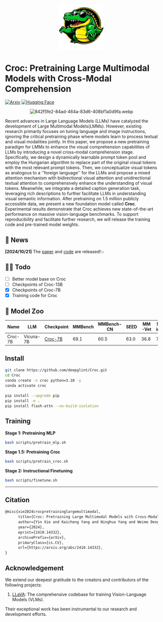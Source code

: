 <p align="center" width="100%">
<img src="./assets/logo.png" alt="842f5fe2-84ad-464a-83d6-408bf1a0d9fa.webp" width=30%>
</p>

# Croc: Pretraining Large Multimodal Models with Cross-Modal Comprehension



[![Arxiv](https://img.shields.io/badge/arXiv-2410.14332-red)](https://arxiv.org/abs/2410.14332) [![Hugging Face](https://img.shields.io/badge/Hugging%20Face-Model-yellow)](https://huggingface.co/collections/DeepGlint-AI/croc-670d1a34f0ad3dc15144585b)

<p align="center">
  <img src="https://github.com/user-attachments/assets/3ead6fce-2da1-4b9e-9bd9-f01447215f41" alt="842f5fe2-84ad-464a-83d6-408bf1a0d9fa.webp" width=70%>
</p>


Recent advances in Large Language Models (LLMs) have catalyzed the development of Large Multimodal Models(LMMs). However, existing research primarily focuses on tuning language and image instructions, ignoring the critical pretraining phase where models learn to process textual and visual modalities jointly. In this paper, we propose a new pretraining paradigm for LMMs to enhance the visual comprehension capabilities of LLMs by introducing a novel cross-modal comprehension stage. Specifically, we design a dynamically learnable prompt token pool and employ the Hungarian algorithm to replace part of the original visual tokens with the most relevant prompt tokens. Then, we conceptualize visual tokens as analogous to a ''foreign language'' for the LLMs and propose a mixed attention mechanism with bidirectional visual attention and unidirectional textual attention to comprehensively enhance the understanding of visual tokens. Meanwhile, we integrate a detailed caption generation task, leveraging rich descriptions to further facilitate LLMs in understanding visual semantic information. After pretraining on 1.5 million publicly accessible data, we present a new foundation model called **Croc**. Experimental results demonstrate that Croc achieves new state-of-the-art performance on massive vision-language benchmarks. To support reproducibility and facilitate further research, we will release the training code and pre-trained model weights.

## 📜 News
**[2024/10/21]** The [paper](https://arxiv.org/pdf/2410.14332) and [code](https://github.com/deepglint/Croc) are released!💥

## 👨‍💻 Todo
- [ ] Better model base on Croc
- [ ] Checkpoints of Croc-13B
- [x] Checkpoints of Croc-7B
- [x] Training code for Croc

## 🤖 Model Zoo

| Name | LLM | Checkpoint |  MMBench | MMBench-CN | SEED | MM-Vet | SQA-image | VQA-v2 | POPE | GQA | LLaVA-W |
|---|---|---|---|---|---|---|---|---|---|---|---|
| Croc-7B | Vicuna-7B | [Croc-7B](https://huggingface.co/DeepGlint-AI/LLaVA-v1.5-Croc-7b) | 69.1 | 60.5 | 63.0 | 36.8 | 72.3 | 80.1 | 86.9 | 63.5 | 73.3 |



## Install

```bash
git clone https://github.com/deepglint/Croc.git
cd Croc
conda create -n croc python=3.10 -y
conda activate croc

pip install --upgrade pip
pip install -e .
pip install flash-attn --no-build-isolation
```

## Training

**Stage 1: Pretraining MLP**
```bash
bash scripts/pretrain_mlp.sh
```

**Stage 1.5: Pretraining Croc**
```bash
bash scripts/pretrain_croc.sh
```

**Stage 2: Instructional Finetuning**
```bash
bash scripts/finetune.sh
```

---


## Citation

```latex
@misc{xie2024crocpretraininglargemultimodal,
      title={Croc: Pretraining Large Multimodal Models with Cross-Modal Comprehension}, 
      author={Yin Xie and Kaicheng Yang and Ninghua Yang and Weimo Deng and Xiangzi Dai and Tiancheng Gu and Yumeng Wang and Xiang An and Yongle Zhao and Ziyong Feng and Jiankang Deng},
      year={2024},
      eprint={2410.14332},
      archivePrefix={arXiv},
      primaryClass={cs.CV},
      url={https://arxiv.org/abs/2410.14332}, 
}
```

## Acknowledgement  

We extend our deepest gratitude to the creators and contributors of the following projects:  
1. [LLaVA](https://github.com/haotian-liu/LLaVA): The comprehensive codebase for training Vision-Language Models (VLMs).  

Their exceptional work has been instrumental to our research and development efforts.
